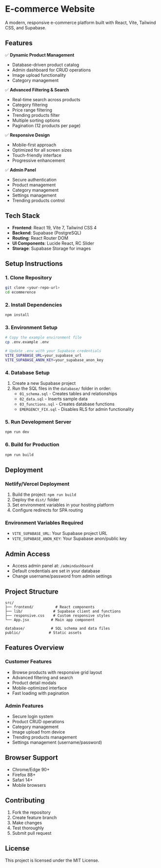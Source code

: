 # E-commerce Website

A modern, responsive e-commerce platform built with React, Vite, Tailwind CSS, and Supabase.

## Features

✅ **Dynamic Product Management**
- Database-driven product catalog
- Admin dashboard for CRUD operations
- Image upload functionality
- Category management

✅ **Advanced Filtering & Search**
- Real-time search across products
- Category filtering
- Price range filtering
- Trending products filter
- Multiple sorting options
- Pagination (12 products per page)

✅ **Responsive Design**
- Mobile-first approach
- Optimized for all screen sizes
- Touch-friendly interface
- Progressive enhancement

✅ **Admin Panel**
- Secure authentication
- Product management
- Category management
- Settings management
- Trending products control

## Tech Stack

- **Frontend**: React 19, Vite 7, Tailwind CSS 4
- **Backend**: Supabase (PostgreSQL)
- **Routing**: React Router DOM
- **UI Components**: Lucide React, RC Slider
- **Storage**: Supabase Storage for images

## Setup Instructions

### 1. Clone Repository
```bash
git clone <your-repo-url>
cd ecommerence
```

### 2. Install Dependencies
```bash
npm install
```

### 3. Environment Setup
```bash
# Copy the example environment file
cp .env.example .env

# Update .env with your Supabase credentials
VITE_SUPABASE_URL=your_supabase_url
VITE_SUPABASE_ANON_KEY=your_supabase_anon_key
```

### 4. Database Setup
1. Create a new Supabase project
2. Run the SQL files in the `database/` folder in order:
   - `01_schema.sql` - Creates tables and relationships
   - `02_data.sql` - Inserts sample data
   - `03_functions.sql` - Creates database functions
   - `EMERGENCY_FIX.sql` - Disables RLS for admin functionality

### 5. Run Development Server
```bash
npm run dev
```

### 6. Build for Production
```bash
npm run build
```

## Deployment

### Netlify/Vercel Deployment
1. Build the project: `npm run build`
2. Deploy the `dist/` folder
3. Set environment variables in your hosting platform
4. Configure redirects for SPA routing

### Environment Variables Required
- `VITE_SUPABASE_URL`: Your Supabase project URL
- `VITE_SUPABASE_ANON_KEY`: Your Supabase anon/public key

## Admin Access

- Access admin panel at: `/admindashboard`
- Default credentials are set in your database
- Change username/password from admin settings

## Project Structure

```
src/
├── frontend/          # React components
├── lib/              # Supabase client and functions
├── responsive.css    # Custom responsive styles
└── App.jsx          # Main app component

database/            # SQL schema and data files
public/             # Static assets
```

## Features Overview

### Customer Features
- Browse products with responsive grid layout
- Advanced filtering and search
- Product detail modals
- Mobile-optimized interface
- Fast loading with pagination

### Admin Features
- Secure login system
- Product CRUD operations
- Category management
- Image upload from device
- Trending products management
- Settings management (username/password)

## Browser Support

- Chrome/Edge 90+
- Firefox 88+
- Safari 14+
- Mobile browsers

## Contributing

1. Fork the repository
2. Create feature branch
3. Make changes
4. Test thoroughly
5. Submit pull request

## License

This project is licensed under the MIT License.
